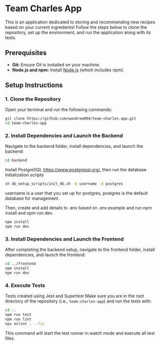 # Team Charles App

This is an application dedicated to storing and recommending new recipes based on your current ingredients! Follow the steps below to clone the repository, set up the environment, and run the application along with its tests.

## Prerequisites

- **Git:** Ensure Git is installed on your machine.
- **Node.js and npm:** Install [Node.js](https://nodejs.org/) (which includes npm).

## Setup Instructions

### 1. Clone the Repository

Open your terminal and run the following commands:

```bash
git clone https://github.com/wandrew004/team-charles-app.git
cd team-charles-app
```

### 2. Install Dependencies and Launch the Backend

Navigate to the backend folder, install dependencies, and launch the backend:

```bash
cd backend
```
Install PostgreSQL https://www.postgresql.org/, then run the database initialization scripts
```bash
sh db_setup_scripts/init_db.sh -U username -d postgres
```
username is a user that you set up for postgres, postgres is the default database for management.

Then, create and add details to .env based on .env.example and run npm install and npm run dev.

```bash
npm install
npm run dev
```

### 3. Install Dependencies and Launch the Frontend

After completing the backend setup, navigate to the frontend folder, install dependencies, and launch the frontend:

```bash
cd ../frontend
npm install
npm run dev
```

### 4. Execute Tests

Tests created using Jest and Supertest Make sure you are in the root directory of the repository (i.e., `team-charles-app`) and run the tests with:
```bash
cd ..
npm run test
npm run lint
npx eslint . --fix
```

This command will start the test runner in watch mode and execute all test files.
